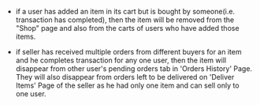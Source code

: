 - if a user has added an item in its cart but is bought by someone(i.e. transaction has completed), then the item will be removed from the "Shop" page and also from the carts of users who have added those items.

- if seller has received multiple orders from different buyers for an item and he completes transaction for any one user, then the item will disappear from other user's pending orders tab in 'Orders History' Page. They will also disappear from orders left to be delivered on 'Deliver Items' Page of the seller as he had only one item and can sell only to one user.
